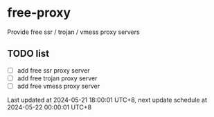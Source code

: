 
# free-proxy
Provide free ssr / trojan / vmess proxy servers


## TODO list
- [ ] add free ssr proxy server
- [ ] add free trojan proxy server
- [ ] add free vmess proxy server

Last updated at 2024-05-21 18:00:01 UTC+8, next update schedule at 2024-05-22 00:00:01 UTC+8

